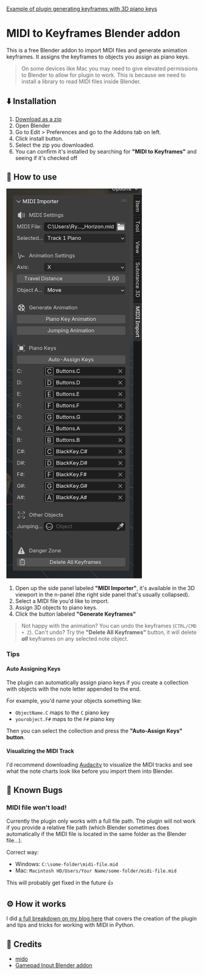 [Example of plugin generating keyframes with 3D piano keys](https://github.com/user-attachments/assets/dc90301c-569a-493f-a6f9-35798aeb086b)

# MIDI to Keyframes Blender addon

This is a free Blender addon to import MIDI files and generate animation keyframes. It assigns the keyframes to objects you assign as piano keys.

> On some devices like Mac you may need to give elevated permissions to Blender to allow for plugin to work. This is because we need to install a library to read MIDI files inside Blender.

## ⬇️ Installation

1. [Download as a zip](https://github.com/whoisryosuke/blender-midi-keyframes/archive/refs/heads/main.zip)
1. Open Blender
1. Go to Edit > Preferences and go to the Addons tab on left.
1. Click install button.
1. Select the zip you downloaded.
1. You can confirm it's installed by searching for **"MIDI to Keyframes"** and seeing if it's checked off

## 🔰 How to use

![The plugin panel inside Blender](/docs/screenshots/plugin-panel.jpg)

1. Open up the side panel labeled **"MIDI Importer"**, it's available in the 3D viewport in the n-panel (the right side panel that's usually collapsed).
1. Select a MIDI file you'd like to import.
1. Assign 3D objects to piano keys.
1. Click the button labeled **"Generate Keyframes"**

> Not happy with the animation? You can undo the keyframes (`CTRL/CMD + Z`). Can't undo? Try the **"Delete All Keyframes"** button, it will delete **_all_** keyframes on any selected note object.

### Tips

#### Auto Assigning Keys

The plugin can automatically assign piano keys if you create a collection with objects with the note letter appended to the end.

For example, you'd name your objects something like:

- `ObjectName.C` maps to the `C` piano key
- `yourobject.F#` maps to the `F#` piano key

Then you can select the collection and press the **"Auto-Assign Keys" button**.

#### Visualizing the MIDI Track

I'd recommend downloading [Audacity](https://www.audacityteam.org/) to visualize the MIDI tracks and see what the note charts look like before you import them into Blender.

## 🐛 Known Bugs

### MIDI file won't load!

Currently the plugin only works with a full file path. The plugin will not work if you provide a relative file path (which Blender sometimes does automatically if the MIDI file is located in the same folder as the Blender file...).

Correct way:

- Windows: `C:\some-folder\midi-file.mid`
- Mac: `Macintosh HD/Users/Your Name/some-folder/midi-file.mid`

This will probably get fixed in the future 👍

## ⚙️ How it works

I did [a full breakdown on my blog here](https://whoisryosuke.com/blog/2024/midi-powered-animations-in-blender) that covers the creation of the plugin and tips and tricks for working with MIDI in Python.

## 💪 Credits

- [mido](https://github.com/mido/mido)
- [Gamepad Input Blender addon](https://github.com/whoisryosuke/blender-gamepad)
